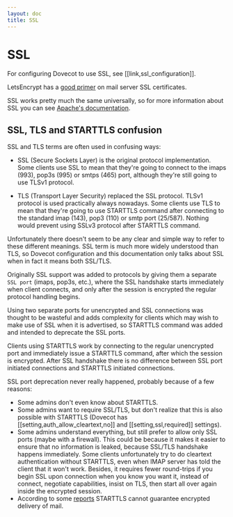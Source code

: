 ```yaml
---
layout: doc
title: SSL
---
```


# SSL

For configuring Dovecot to use SSL, see [[link,ssl_configuration]].

LetsEncrypt has a
[good primer](https://www.eff.org/deeplinks/2019/01/encrypting-web-encrypting-net-primer-using-certbot-secure-your-mailserver)
on mail server SSL certificates.

SSL works pretty much the same universally, so for more information about
SSL you can see
[Apache's documentation](https://httpd.apache.org/docs/2.4/ssl/).

## SSL, TLS and STARTTLS confusion

SSL and TLS terms are often used in confusing ways:

* SSL (Secure Sockets Layer) is the original protocol implementation.
  Some clients use SSL to mean that they're going to connect to the imaps
  (993), pop3s (995) or smtps (465) port, although they're still going to
  use TLSv1 protocol.

* TLS (Transport Layer Security) replaced the SSL protocol. TLSv1 protocol is
  used practically always nowadays. Some clients use TLS to mean that they're
  going to use STARTTLS command after connecting to the standard imap (143),
  pop3 (110) or smtp port (25/587). Nothing would prevent using SSLv3 protocol
  after STARTTLS command.

Unfortunately there doesn't seem to be any clear and simple way to refer to
these different meanings. SSL term is much more widely understood than TLS, so
Dovecot configuration and this documentation only talks about SSL when in fact
it means both SSL/TLS.

Originally SSL support was added to protocols by giving them a separate `SSL
port` (imaps, pop3s, etc.), where the SSL handshake starts immediately when
client connects, and only after the session is encrypted the regular protocol
handling begins.

Using two separate ports for unencrypted and SSL connections was thought to be
wasteful and adds complexity for clients which may wish to make use of SSL when
it is advertised, so STARTTLS command was added and intended to deprecate the
SSL ports.

Clients using STARTTLS work by connecting to the regular unencrypted port and
immediately issue a STARTTLS command, after which the session is encrypted.
After SSL handshake there is no difference between SSL port initiated
connections and STARTTLS initiated connections.

SSL port deprecation never really happened, probably because of a few reasons:

* Some admins don't even know about STARTTLS.
* Some admins want to require SSL/TLS, but don't realize that this is also
  possible with STARTTLS (Dovecot has [[setting,auth_allow_cleartext,no]]
  and [[setting,ssl,required]] settings).
* Some admins understand everything, but still prefer to allow only SSL ports
  (maybe with a firewall). This could be because it makes it easier to ensure
  that no information is leaked, because SSL/TLS handshake happens immediately.
  Some clients unfortunately try to do cleartext authentication without
  STARTTLS, even when IMAP server has told the client that it won't work.
  Besides, it requires fewer round-trips if you begin SSL upon connection when
  you know you want it, instead of connect, negotiate capabilities, insist on
  TLS, then start all over again inside the encrypted session.
* According to some [reports](https://it.slashdot.org/story/14/11/11/2349244/isps-removing-their-customers-email-encryption)
  STARTTLS cannot guarantee encrypted delivery of mail.
